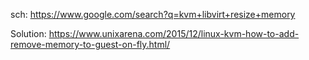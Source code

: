 sch: https://www.google.com/search?q=kvm+libvirt+resize+memory

Solution:
https://www.unixarena.com/2015/12/linux-kvm-how-to-add-remove-memory-to-guest-on-fly.html/
